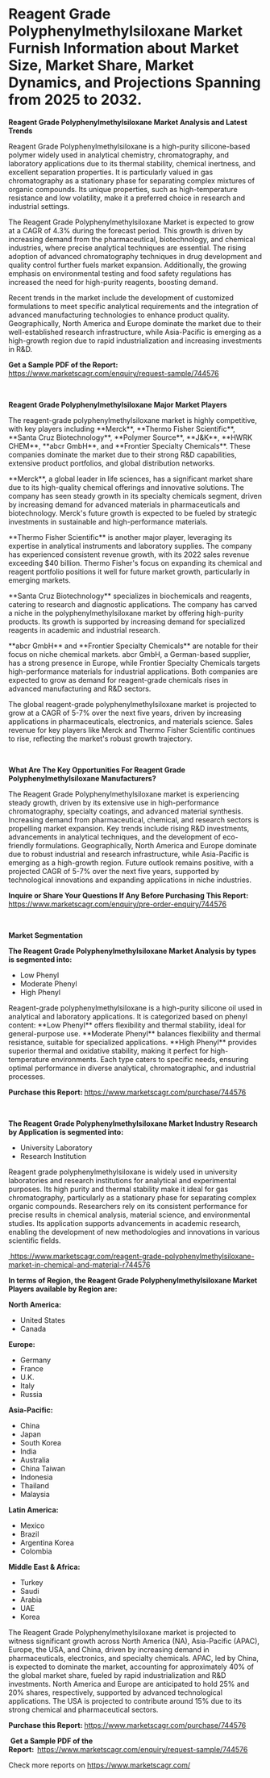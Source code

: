 <p><h1>Reagent Grade Polyphenylmethylsiloxane Market Furnish Information about Market Size, Market Share, Market Dynamics, and Projections Spanning from 2025 to 2032.</h1></p><p><strong>Reagent Grade Polyphenylmethylsiloxane Market Analysis and Latest Trends</strong></p>
<p><p>Reagent Grade Polyphenylmethylsiloxane is a high-purity silicone-based polymer widely used in analytical chemistry, chromatography, and laboratory applications due to its thermal stability, chemical inertness, and excellent separation properties. It is particularly valued in gas chromatography as a stationary phase for separating complex mixtures of organic compounds. Its unique properties, such as high-temperature resistance and low volatility, make it a preferred choice in research and industrial settings.</p><p>The Reagent Grade Polyphenylmethylsiloxane Market is expected to grow at a CAGR of 4.3% during the forecast period. This growth is driven by increasing demand from the pharmaceutical, biotechnology, and chemical industries, where precise analytical techniques are essential. The rising adoption of advanced chromatography techniques in drug development and quality control further fuels market expansion. Additionally, the growing emphasis on environmental testing and food safety regulations has increased the need for high-purity reagents, boosting demand.</p><p>Recent trends in the market include the development of customized formulations to meet specific analytical requirements and the integration of advanced manufacturing technologies to enhance product quality. Geographically, North America and Europe dominate the market due to their well-established research infrastructure, while Asia-Pacific is emerging as a high-growth region due to rapid industrialization and increasing investments in R&D.</p></p>
<p><strong>Get a Sample PDF of the Report:&nbsp;</strong> <a href="https://www.marketscagr.com/enquiry/request-sample/744576?utm_campaign=2014&utm_medium=2&utm_source=Github&utm_content=ia&utm_term=20012025&utm_id=reagent-grade-polyphenylmethylsiloxane">https://www.marketscagr.com/enquiry/request-sample/744576</a></p>
<p>&nbsp;</p>
<p><strong>Reagent Grade Polyphenylmethylsiloxane Major Market Players</strong></p>
<p><p>The reagent-grade polyphenylmethylsiloxane market is highly competitive, with key players including **Merck**, **Thermo Fisher Scientific**, **Santa Cruz Biotechnology**, **Polymer Source**, **J&K**, **HWRK CHEM**, **abcr GmbH**, and **Frontier Specialty Chemicals**. These companies dominate the market due to their strong R&D capabilities, extensive product portfolios, and global distribution networks.</p><p>**Merck**, a global leader in life sciences, has a significant market share due to its high-quality chemical offerings and innovative solutions. The company has seen steady growth in its specialty chemicals segment, driven by increasing demand for advanced materials in pharmaceuticals and biotechnology. Merck's future growth is expected to be fueled by strategic investments in sustainable and high-performance materials.</p><p>**Thermo Fisher Scientific** is another major player, leveraging its expertise in analytical instruments and laboratory supplies. The company has experienced consistent revenue growth, with its 2022 sales revenue exceeding $40 billion. Thermo Fisher's focus on expanding its chemical and reagent portfolio positions it well for future market growth, particularly in emerging markets.</p><p>**Santa Cruz Biotechnology** specializes in biochemicals and reagents, catering to research and diagnostic applications. The company has carved a niche in the polyphenylmethylsiloxane market by offering high-purity products. Its growth is supported by increasing demand for specialized reagents in academic and industrial research.</p><p>**abcr GmbH** and **Frontier Specialty Chemicals** are notable for their focus on niche chemical markets. abcr GmbH, a German-based supplier, has a strong presence in Europe, while Frontier Specialty Chemicals targets high-performance materials for industrial applications. Both companies are expected to grow as demand for reagent-grade chemicals rises in advanced manufacturing and R&D sectors.</p><p>The global reagent-grade polyphenylmethylsiloxane market is projected to grow at a CAGR of 5-7% over the next five years, driven by increasing applications in pharmaceuticals, electronics, and materials science. Sales revenue for key players like Merck and Thermo Fisher Scientific continues to rise, reflecting the market's robust growth trajectory.</p></p>
<p>&nbsp;</p>
<p><strong>What Are The Key Opportunities For Reagent Grade Polyphenylmethylsiloxane Manufacturers?</strong></p>
<p><p>The Reagent Grade Polyphenylmethylsiloxane market is experiencing steady growth, driven by its extensive use in high-performance chromatography, specialty coatings, and advanced material synthesis. Increasing demand from pharmaceutical, chemical, and research sectors is propelling market expansion. Key trends include rising R&D investments, advancements in analytical techniques, and the development of eco-friendly formulations. Geographically, North America and Europe dominate due to robust industrial and research infrastructure, while Asia-Pacific is emerging as a high-growth region. Future outlook remains positive, with a projected CAGR of 5-7% over the next five years, supported by technological innovations and expanding applications in niche industries.</p></p>
<p><strong>Inquire or Share Your Questions If Any Before Purchasing This Report:</strong> <a href="https://www.marketscagr.com/enquiry/pre-order-enquiry/744576?utm_campaign=2014&utm_medium=2&utm_source=Github&utm_content=ia&utm_term=20012025&utm_id=reagent-grade-polyphenylmethylsiloxane">https://www.marketscagr.com/enquiry/pre-order-enquiry/744576</a></p>
<p>&nbsp;</p>
<p><strong>Market Segmentation</strong></p>
<p><strong>The Reagent Grade Polyphenylmethylsiloxane Market Analysis by types is segmented into:</strong></p>
<p><ul><li>Low Phenyl</li><li>Moderate Phenyl</li><li>High Phenyl</li></ul></p>
<p><p>Reagent-grade polyphenylmethylsiloxane is a high-purity silicone oil used in analytical and laboratory applications. It is categorized based on phenyl content: **Low Phenyl** offers flexibility and thermal stability, ideal for general-purpose use. **Moderate Phenyl** balances flexibility and thermal resistance, suitable for specialized applications. **High Phenyl** provides superior thermal and oxidative stability, making it perfect for high-temperature environments. Each type caters to specific needs, ensuring optimal performance in diverse analytical, chromatographic, and industrial processes.</p></p>
<p><strong>Purchase this Report:&nbsp;</strong><a href="https://www.marketscagr.com/purchase/744576?utm_campaign=2014&utm_medium=2&utm_source=Github&utm_content=ia&utm_term=20012025&utm_id=reagent-grade-polyphenylmethylsiloxane">https://www.marketscagr.com/purchase/744576</a></p>
<p>&nbsp;</p>
<p><strong>The Reagent Grade Polyphenylmethylsiloxane Market Industry Research by Application is segmented into:</strong></p>
<p><ul><li>University Laboratory</li><li>Research Institution</li></ul></p>
<p><p>Reagent grade polyphenylmethylsiloxane is widely used in university laboratories and research institutions for analytical and experimental purposes. Its high purity and thermal stability make it ideal for gas chromatography, particularly as a stationary phase for separating complex organic compounds. Researchers rely on its consistent performance for precise results in chemical analysis, material science, and environmental studies. Its application supports advancements in academic research, enabling the development of new methodologies and innovations in various scientific fields.</p></p>
<p><a href="https://www.marketscagr.com/reagent-grade-polyphenylmethylsiloxane-market-in-chemical-and-material-r744576?utm_campaign=2014&utm_medium=2&utm_source=Github&utm_content=ia&utm_term=20012025&utm_id=reagent-grade-polyphenylmethylsiloxane">&nbsp;https://www.marketscagr.com/reagent-grade-polyphenylmethylsiloxane-market-in-chemical-and-material-r744576</a></p>
<p><strong>In terms of Region, the Reagent Grade Polyphenylmethylsiloxane Market Players available by Region are:</strong></p>
<p>
    <p> <strong> North America: </strong>
        <ul>
            <li>United States</li>
            <li>Canada</li>
        </ul>
        </p> 
    <p> <strong> Europe: </strong>
        <ul>
            <li>Germany</li>
            <li>France</li>
            <li>U.K.</li>
            <li>Italy</li>
            <li>Russia</li>
        </ul>
        </p> 
    <p> <strong> Asia-Pacific: </strong>
        <ul>
            <li>China</li>
            <li>Japan</li>
            <li>South Korea</li>
            <li>India</li>
            <li>Australia</li>
            <li>China Taiwan</li>
            <li>Indonesia</li>
            <li>Thailand</li>
            <li>Malaysia</li>
        </ul>
        </p> 
    <p> <strong> Latin America: </strong>
        <ul>
            <li>Mexico</li>
            <li>Brazil</li>
            <li>Argentina Korea</li>
            <li>Colombia</li>
        </ul>
        </p> 
    <p> <strong> Middle East & Africa: </strong>
        <ul>
            <li>Turkey</li>
            <li>Saudi</li>
            <li>Arabia</li>
            <li>UAE</li>
            <li>Korea</li>
        </ul>
    </p>
    </p>
<p><p>The Reagent Grade Polyphenylmethylsiloxane market is projected to witness significant growth across North America (NA), Asia-Pacific (APAC), Europe, the USA, and China, driven by increasing demand in pharmaceuticals, electronics, and specialty chemicals. APAC, led by China, is expected to dominate the market, accounting for approximately 40% of the global market share, fueled by rapid industrialization and R&D investments. North America and Europe are anticipated to hold 25% and 20% shares, respectively, supported by advanced technological applications. The USA is projected to contribute around 15% due to its strong chemical and pharmaceutical sectors.</p></p>
<p><strong>Purchase this Report: </strong><a href="https://www.marketscagr.com/purchase/744576?utm_campaign=2014&utm_medium=2&utm_source=Github&utm_content=ia&utm_term=20012025&utm_id=reagent-grade-polyphenylmethylsiloxane">https://www.marketscagr.com/purchase/744576</a></p>
<p>&nbsp;<strong>Get a Sample PDF of the Report:&nbsp;&nbsp;</strong><a href="https://www.marketscagr.com/enquiry/request-sample/744576?utm_campaign=2014&utm_medium=2&utm_source=Github&utm_content=ia&utm_term=20012025&utm_id=reagent-grade-polyphenylmethylsiloxane">https://www.marketscagr.com/enquiry/request-sample/744576</a></p>
<p><strong></strong></p>
<p>Check more reports on <a href="https://www.marketscagr.com/?utm_campaign=2014&utm_medium=2&utm_source=Github&utm_content=ia&utm_term=20012025&utm_id=reagent-grade-polyphenylmethylsiloxane">https://www.marketscagr.com/</a></p>